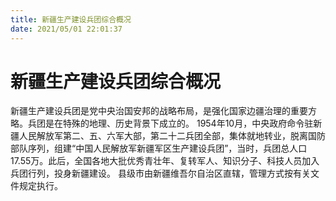 ```yaml
---
title: 新疆生产建设兵团综合概况
date: 2021/05/01 22:01:37
---
```


# 新疆生产建设兵团综合概况
新疆生产建设兵团是党中央治国安邦的战略布局，是强化国家边疆治理的重要方略。兵团是在特殊的地理、历史背景下成立的。
1954年10月，中央政府命令驻新疆人民解放军第二、五、六军大部，第二十二兵团全部，集体就地转业，脱离国防部队序列，组建“中国人民解放军新疆军区生产建设兵团”，当时，兵团总人口17.55万。此后，全国各地大批优秀青壮年、复转军人、知识分子、科技人员加入兵团行列，投身新疆建设。
县级市由新疆维吾尔自治区直辖，管理方式按有关文件规定执行。
